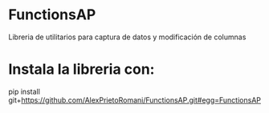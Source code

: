 # FunctionsAP
 Libreria de utilitarios para captura de datos y modificación de columnas

# Instala la libreria con:


pip install git+https://github.com/AlexPrietoRomani/FunctionsAP.git#egg=FunctionsAP
